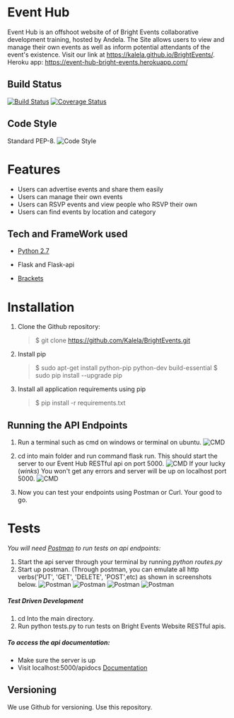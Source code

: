 Event Hub
=========
Event Hub is an offshoot website of of Bright Events collaborative development training, hosted by Andela. The Site allows users to view and manage their own events as well as inform potential attendants of the event's existence. Visit our link at https://kalela.github.io/BrightEvents/.
Heroku app: https://event-hub-bright-events.herokuapp.com/

Build Status
------------
[![Build Status](https://travis-ci.org/Kalela/BrightEvents.svg?branch=ft-Better-UI-and-Logic-153324164)](https://travis-ci.org/Kalela/BrightEvents)
[![Coverage Status](https://coveralls.io/repos/github/Kalela/BrightEvents/badge.svg?branch=ft-Better-UI-and-Logic-153324164)](https://coveralls.io/github/Kalela/BrightEvents?branch=ft-Better-UI-and-Logic-153324164)

Code Style
----------
Standard PEP-8.
![Code Style](https://img.shields.io/badge/code_style-standard-brightgreen.svg)

Features
========
* Users can advertise events and share them easily 
* Users can manage their own events
* Users can RSVP events and view people who RSVP their own
* Users can find events by location and category

Tech and FrameWork used
-----------------------
* [Python 2.7](https://www.python.org/downloads/)
* Flask and Flask-api

* [Brackets](http://brackets.io/)

Installation
============
1. Clone the Github repository:
    >$ git clone https://github.com/Kalela/BrightEvents.git
2. Install pip
    >$ sudo apt-get install python-pip python-dev build-essential
    >$ sudo pip install --upgrade pip
    
3. Install all application requirements using pip
    >$ pip install -r requirements.txt

Running the API Endpoints
-------------------------
1. Run a terminal such as cmd on windows or terminal on ubuntu.
![CMD](https://image.ibb.co/hc6HPb/Screenshot_101_LI.jpg "Bright Events")

2. cd into main folder and run command flask run. This should start the server to our Event Hub RESTful api on port 5000.
![CMD](https://image.ibb.co/jSxZNG/Screenshot_from_2017_12_29_20_58_25.png "Bright Events")
   If your lucky (*winks*) You won't get any errors and server will be up on localhost port 5000.
![CMD](https://image.ibb.co/d1Q79w/Screenshot_from_2017_12_29_20_46_38.png "Bright Events") 
   
3. Now you can test your endpoints using Postman or Curl.
Your good to go.

Tests
=====
_You will need [Postman](https://www.getpostman.com/apps) to run tests on api endpoints:_
1. Start the api server through your terminal by running _python routes.py_
2. Start up postman. (Through postman, you can emulate all http verbs('PUT', 'GET', 'DELETE', 'POST',etc) as shown in screenshots below.
    ![Postman](https://image.ibb.co/gHy27w/Screenshot_111.png "Api Tests")
    ![Postman](https://image.ibb.co/hXVRZb/Screenshot_113.png "Api Tests")
    ![Postman](https://image.ibb.co/kdMN7w/Screenshot_115.png "Api Tests")
    ![Postman](https://image.ibb.co/hpNUnw/Screenshot_118.png "Api Tests")
    
   

##### Test Driven Development #####
1. cd Into the main directory.
2. Run python tests.py to run tests on Bright Events Website RESTful apis.

##### To access the api documentation:
* Make sure the server is up
* Visit localhost:5000/apidocs
[Documentation](https://image.ibb.co/hKeNXG/Screenshot_from_2018_01_04_15_08_26.png)

Versioning
----------
We use Github for versioning. Use this repository.



    




